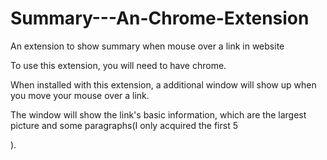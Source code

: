 # Summary---An-Chrome-Extension
An extension to show summary when mouse over a link in website

To use this extension, you will need to have chrome.

When installed with this extension, a additional window will show up when you move your mouse over a link.

The window will show the link's basic information, which are the largest picture and some paragraphs(I only acquired the first 5 <p>).
